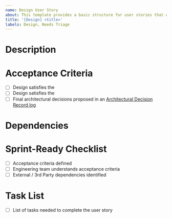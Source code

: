 ```yaml
---
name: Design User Story
about: This template provides a basic structure for user stories that detail designs.
title: '[Design] <title>'
labels: Design, Needs Triage
---
```


# Description



# Acceptance Criteria

- [ ] Design satisfies the <functional requirement> 
- [ ] Design satisfies the <non-functional requirement>
- [ ] Final architectural decisions proposed in an [Architectural Decision Record log](https://github.com/microsoft/carbon-aware-sdk/tree/dev/docs/architecture/decisions)

# Dependencies

# Sprint-Ready Checklist 
- [ ] Acceptance criteria defined 
- [ ] Engineering team understands acceptance criteria
- [ ] External / 3rd Party dependencies identified

# Task List
- [ ] List of tasks needed to complete the user story